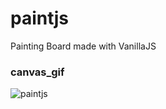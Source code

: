 # paintjs
Painting Board made with VanillaJS

### canvas_gif
![paintjs](https://user-images.githubusercontent.com/45006553/73738709-4f502c00-4788-11ea-8f88-2cb1794bd251.gif)
